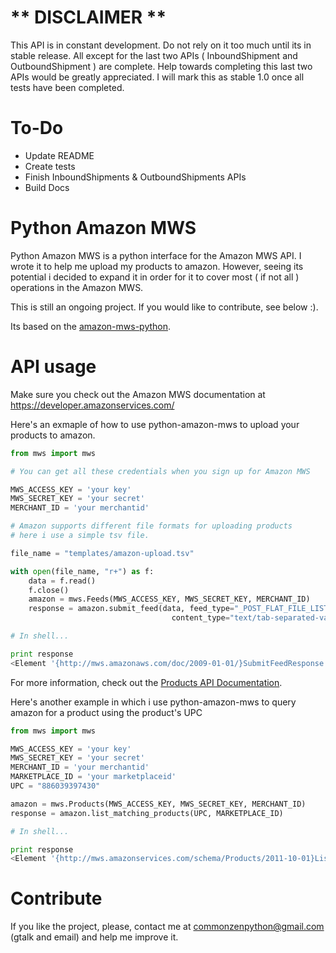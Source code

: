 # ** DISCLAIMER **
This API is in constant development. Do not rely on it too much until its in stable release.
All except for the last two APIs ( InboundShipment and OutboundShipment ) are complete.
Help towards completing this last two APIs would be greatly appreciated.
I will mark this as stable 1.0 once all tests have been completed.

# To-Do
* Update README
* Create tests
* Finish InboundShipments & OutboundShipments APIs
* Build Docs



# Python Amazon MWS

Python Amazon MWS is a python interface for the Amazon MWS API.
I wrote it to help me upload my products to amazon. However, seeing its potential i decided
to expand it in order for it to cover most ( if not all ) operations in the Amazon MWS.

This is still an ongoing project. If you would like to contribute, see below :).


Its based on the [amazon-mws-python](http://code.google.com/p/amazon-mws-python).

# API usage

Make sure you check out the Amazon MWS documentation at https://developer.amazonservices.com/

Here's an exmaple of how to use python-amazon-mws to upload your products to amazon.


```python
from mws import mws

# You can get all these credentials when you sign up for Amazon MWS

MWS_ACCESS_KEY = 'your key'
MWS_SECRET_KEY = 'your secret'
MERCHANT_ID = 'your merchantid'

# Amazon supports different file formats for uploading products
# here i use a simple tsv file.

file_name = "templates/amazon-upload.tsv"

with open(file_name, "r+") as f:
    data = f.read()
    f.close()
    amazon = mws.Feeds(MWS_ACCESS_KEY, MWS_SECRET_KEY, MERCHANT_ID)
    response = amazon.submit_feed(data, feed_type="_POST_FLAT_FILE_LISTINGS_DATA_", 
                                    content_type="text/tab-separated-values;charset=iso-8859-1")

# In shell...

print response
<Element '{http://mws.amazonaws.com/doc/2009-01-01/}SubmitFeedResponse' at 0x8edaa4c>

```
For more information, check out the [Products API Documentation](https://developer.amazonservices.com/gp/mws/api.html/182-2079318-8524647?ie=UTF8&section=products&group=products&version=latest).

Here's another example in which i use python-amazon-mws to query amazon for a product using the product's UPC

```python
from mws import mws

MWS_ACCESS_KEY = 'your key'
MWS_SECRET_KEY = 'your secret'
MERCHANT_ID = 'your merchantid'
MARKETPLACE_ID = 'your marketplaceid'
UPC = "886039397430"

amazon = mws.Products(MWS_ACCESS_KEY, MWS_SECRET_KEY, MERCHANT_ID)
response = amazon.list_matching_products(UPC, MARKETPLACE_ID)

# In shell...

print response
<Element '{http://mws.amazonservices.com/schema/Products/2011-10-01}ListMatchingProductsResponse' at 0xa1b188c>

```

# Contribute

If you like the project, please, contact me at commonzenpython@gmail.com (gtalk and email) and help me improve it.